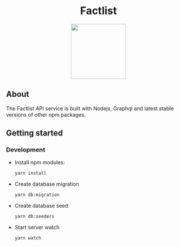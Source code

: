 <p align="center">
  <h1 align="center">Factlist</h1>
  <p align="center"><a href="http://tagon.co/" target="_blank"><img width="150" src="https://avatars2.githubusercontent.com/u/33418877?s=200&v=4" /></a></p>
</p>

## About

The Factlist API service is built with Nodejs, Graphql and latest stable versions of other npm packages. 

## Getting started

### Development

- Install npm modules:
  ```
  yarn install
  ```

- Create database migration
  ```
  yarn db:migration
  ```
  
- Create database seed
  ```
  yarn db:seeders
  ```

- Start server watch 
  ```
  yarn watch
  ```


